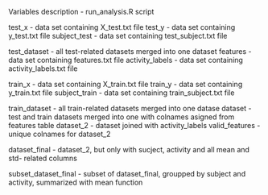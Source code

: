 Variables description - run_analysis.R script

test_x - data set containing X_test.txt file
test_y - data set containing y_test.txt file
subject_test - data set containing test_subject.txt file

test_dataset - all test-related datasets merged into one dataset
features - data set containing features.txt file
activity_labels - data set containing activity_labels.txt file

train_x - data set containing X_train.txt file
train_y - data set containing y_train.txt file
subject_train - data set containing train_subject.txt file

train_dataset - all train-related datasets merged into one datase
dataset - test and train datasets merged into one with colnames asigned from features table
dataset_2 - dataset joined with activity_labels
valid_features - unique colnames for dataset_2

dataset_final - dataset_2, but only with sucject, activity and all mean and std- related columns

subset_dataset_final  - subset of dataset_final, groupped by subject and activity, summarized with mean function
